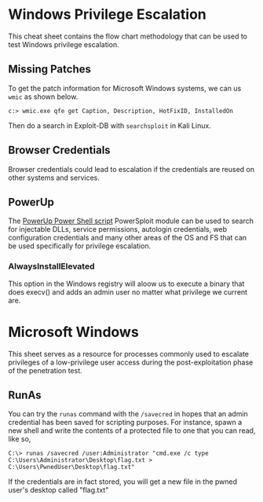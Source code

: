 # Windows Privilege Escalation 
This cheat sheet contains the flow chart methodology that can be used to test Windows privilege escalation.
## Missing Patches
To get the patch information for Microsoft Windows systems, we can us `wmic` as shown below.
```
c:> wmic.exe qfe get Caption, Description, HotFixID, InstalledOn
```
Then do a search in Exploit-DB with `searchsploit` in Kali Linux.
## Browser Credentials
Browser credentials could lead to escalation if the credentials are reused on other systems and services. 

## PowerUp
The [PowerUp Power Shell script](https://github.com/PowerShellMafia/PowerSploit/tree/master/Privesc) PowerSploit module can be used to search for injectable DLLs, service permissions, autologin credentials, web configuration credentials and many other areas of the OS and FS that can be used specifically for privilege escalation.

### AlwaysInstallElevated
This option in the Windows registry will aloow us to execute a binary that does execv() and adds an admin user no matter what privilege we current are.

# Microsoft Windows
This sheet serves as a resource for processes commonly used to escalate privileges of a low-privilege user access during the post-exploitation phase of the penetration test.
## RunAs
You can try the `runas` command with the `/savecred` in hopes that an admin credential has been saved for scripting purposes. For instance, spawn a new shell and write the contents of a protected file to one that you can read, like so,
```
C:\> runas /savecred /user:Administrator "cmd.exe /c type C:\Users\Administrator\Desktop\flag.txt > C:\Users\PwnedUser\Desktop\flag.txt"
```
If the credentials are in fact stored, you will get a new file in the pwned user's desktop called "flag.txt"
